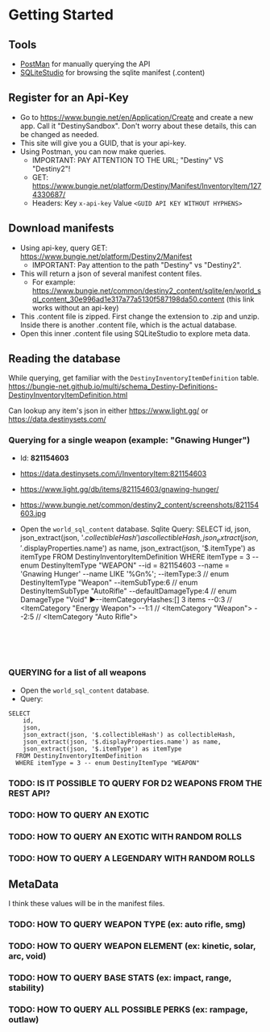 # Getting Started

## Tools
- [PostMan](https://www.postman.com/downloads/) for manually querying the API
- [SQLiteStudio](https://sqlitestudio.pl/) for browsing the sqlite manifest (.content) 

## Register for an Api-Key

- Go to https://www.bungie.net/en/Application/Create and create a new app. Call it "<name>DestinySandbox". Don't worry about these details, this can be changed as needed.
- This site will give you a GUID, that is your api-key.
- Using Postman, you can now make queries.
    - IMPORTANT: PAY ATTENTION TO THE URL; "Destiny" VS "Destiny2"!
    - GET: https://www.bungie.net/platform/Destiny/Manifest/InventoryItem/1274330687/
    - Headers: Key `x-api-key` Value `<GUID API KEY WITHOUT HYPHENS>`
 
 ## Download manifests
 
- Using api-key, query GET: https://www.bungie.net/platform/Destiny2/Manifest 
    - IMPORTANT: Pay attention to the path "Destiny" vs "Destiny2". 
- This will return a json of several manifest content files.
    - For example: https://www.bungie.net/common/destiny2_content/sqlite/en/world_sql_content_30e996ad1e317a77a5130f587198da50.content (this link works without an api-key)
- This .content file is zipped. First change the extension to .zip and unzip. Inside there is another .content file, which is the actual database.
- Open this inner .content file using SQLiteStudio to explore meta data.

## Reading the database

While querying, get familiar with the `DestinyInventoryItemDefinition` table.
https://bungie-net.github.io/multi/schema_Destiny-Definitions-DestinyInventoryItemDefinition.html

Can lookup any item's json in either https://www.light.gg/ or https://data.destinysets.com/

### Querying for a single weapon (example: "Gnawing Hunger")
- Id: **821154603**
- https://data.destinysets.com/i/InventoryItem:821154603
- https://www.light.gg/db/items/821154603/gnawing-hunger/
- https://www.bungie.net/common/destiny2_content/screenshots/821154603.jpg

- Open the `world_sql_content` database. Sqlite Query:
SELECT 
    id,
    json,
    json_extract(json, '$.collectibleHash') as collectibleHash,
    json_extract(json, '$.displayProperties.name') as name,
    json_extract(json, '$.itemType') as itemType
  FROM DestinyInventoryItemDefinition
  WHERE 
  itemType = 3 -- enum DestinyItemType "WEAPON"
--id = 821154603 
--name = 'Gnawing Hunger'
--name LIKE '%Gn%';
--itemType:3 // enum DestinyItemType "Weapon"
--itemSubType:6 // enum DestinyItemSubType "AutoRifle"
--defaultDamageType:4 // enum DamageType "Void"
▶--itemCategoryHashes:[] 3 items
--0:3 // <ItemCategory "Energy Weapon">
--1:1 // <ItemCategory "Weapon">
--2:5 // <ItemCategory "Auto Rifle">
  ```





### QUERYING for a list of all weapons
- Open the `world_sql_content` database.
- Query:
```
SELECT 
    id,
    json,
    json_extract(json, '$.collectibleHash') as collectibleHash,
    json_extract(json, '$.displayProperties.name') as name,
    json_extract(json, '$.itemType') as itemType
  FROM DestinyInventoryItemDefinition
  WHERE itemType = 3 -- enum DestinyItemType "WEAPON"
```



### TODO: IS IT POSSIBLE TO QUERY FOR D2 WEAPONS FROM THE REST API?


### TODO: HOW TO QUERY AN EXOTIC
### TODO: HOW TO QUERY AN EXOTIC WITH RANDOM ROLLS
### TODO: HOW TO QUERY A LEGENDARY WITH RANDOM ROLLS

## MetaData
I think these values will be in the manifest files.

### TODO: HOW TO QUERY WEAPON TYPE (ex: auto rifle, smg)
### TODO: HOW TO QUERY WEAPON ELEMENT (ex: kinetic, solar, arc, void)
### TODO: HOW TO QUERY BASE STATS (ex: impact, range, stability)
### TODO: HOW TO QUERY ALL POSSIBLE PERKS (ex: rampage, outlaw)


